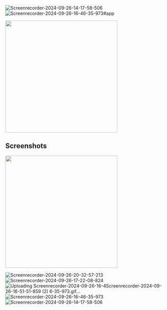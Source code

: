 ![Screenrecorder-2024-09-26-14-17-58-506](https://github.com/user-attachments/assets/74358c35-3e33-4573-af54-700b31dd9670)![Screenrecorder-2024-09-26-16-46-35-973](https://github.com/user-attachments/assets/5c4ac1d6-ad78-4479-bf23-a90183f4bdb9)#app

<img src="https://github.com/user-attachments/assets/25105ae2-2da3-4e3f-8ec0-635c45544272" width="350"  /> 

## Screenshots

<img src="https://github.com/user-attachments/assets/ad87ec5e-3b5b-4efb-83e5-f3a7cb4c50e6" width="350"  /> 

![Screenrecorder-2024-09-26-20-32-57-213]()
![Screenrecorder-2024-09-26-17-22-08-824]()
![Uploading Screenrecorder-2024-09-26-16-4![Screenrecorder-2024-09-26-16-51-51-859 (2)]()
6-35-973.gif…]()
![Screenrecorder-2024-09-26-16-46-35-973]()
![Screenrecorder-2024-09-26-14-17-58-506]()

